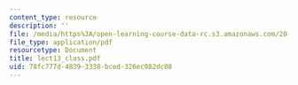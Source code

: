 ```yaml
---
content_type: resource
description: ''
file: /media/https%3A/open-learning-course-data-rc.s3.amazonaws.com/20-462j-molecular-principles-of-biomaterials-spring-2006/78fc777d48393338bced326ec082dc08_lect13_class.pdf
file_type: application/pdf
resourcetype: Document
title: lect13_class.pdf
uid: 78fc777d-4839-3338-bced-326ec082dc08
---
```

